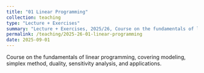 ```yaml
---
title: "01 Linear Programming"
collection: teaching
type: "Lecture + Exercises"
summary: "Lecture + Exercises, 2025/26, Course on the fundamentals of linear programming."
permalink: /teaching/2025-26-01-linear-programming
date: 2025-09-01
---
```


Course on the fundamentals of linear programming, covering modeling, simplex method, duality, sensitivity analysis, and applications.

